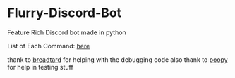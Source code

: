 # Flurry-Discord-Bot
 Feature Rich Discord bot made in python


List of Each Command: <a href=https://github.com/DevDan0/Flurry-Discord-Bot/blob/main/explaining-each-command.md> here</a>



thank to <a href =https://github.com/breadtard>breadtard</a> for helping with the debugging code 
also thank to <a href=https://github.com/poopyyyyy>poopy</a> for help in testing stuff
